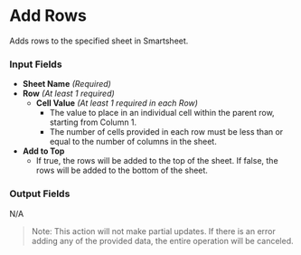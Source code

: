 # Add Rows

Adds rows to the specified sheet in Smartsheet.

### Input Fields

- **Sheet Name** *(Required)*
- **Row** *(At least 1 required)*
  - **Cell Value** *(At least 1 required in each Row)*
    - The value to place in an individual cell within the parent row, starting from Column 1.
    - The number of cells provided in each row must be less than or equal to the number of columns in the sheet.
- **Add to Top**
  - If true, the rows will be added to the top of the sheet. If false, the rows will be added to the bottom of the sheet.

### Output Fields

N/A

>Note: This action will not make partial updates. If there is an error adding any of the provided data, the entire operation will be canceled.